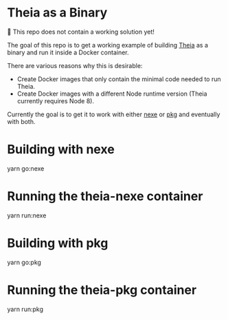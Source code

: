 # Theia as a Binary

🚨  This repo does not contain a working solution yet!

The goal of this repo is to get a working example of building [Theia](https://github.com/theia-ide/theia) as a binary
and run it inside a Docker container.

There are various reasons why this is desirable:

- Create Docker images that only contain the minimal code needed to run Theia.
- Create Docker images with a different Node runtime version (Theia currently requires Node 8).

Currently the goal is to get it to work with either [nexe](https://github.com/nexe/nexe) or [pkg](https://github.com/zeit/pkg)
and eventually with both.

# Building with nexe

yarn go:nexe

# Running the theia-nexe container

yarn run:nexe

# Building with pkg

yarn go:pkg

# Running the theia-pkg container

yarn run:pkg
